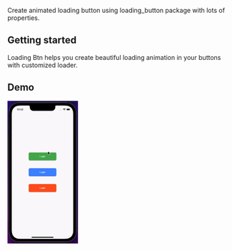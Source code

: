 <!--
This README describes the package. If you publish this package to pub.dev,
this README's contents appear on the landing page for your package.

For information about how to write a good package README, see the guide for
[writing package pages](https://dart.dev/guides/libraries/writing-package-pages).

For general information about developing packages, see the Dart guide for
[creating packages](https://dart.dev/guides/libraries/create-library-packages)
and the Flutter guide for
[developing packages and plugins](https://flutter.dev/developing-packages).
-->

Create animated loading button using loading_button package with lots of properties.

## Getting started

Loading Btn helps you create beautiful loading animation in your buttons with customized loader.

## Demo

<img src='demo/loading_btn.gif' height='320px' />
